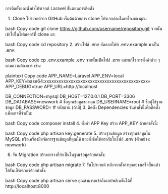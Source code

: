 การติดตั้งและตั้งค่าโปรเจกต์ Laravel
ขั้นตอนการติดตั้ง
1. Clone โปรเจกต์จาก GitHub
เริ่มต้นด้วยการ clone โปรเจกต์ลงในเครื่องของคุณ:

bash
Copy code
git clone https://github.com/username/repository.git
จากนั้นเข้าไปในโฟลเดอร์ที่ clone มา:

bash
Copy code
cd repository
2. สร้างไฟล์ .env
คัดลอกไฟล์ .env.example มาเป็น .env:

bash
Copy code
cp .env.example .env
จากนั้นเปิดไฟล์ .env และแก้ไขการตั้งค่าต่าง ๆ ตามความต้องการ เช่น:

plaintext
Copy code
APP_NAME=Laravel
APP_ENV=local
APP_KEY=base64:xxxxxxxxxxxxxxxxxxxxxxxxxxxxxxxxxxxxxxxxxxx=
APP_DEBUG=true
APP_URL=http://localhost

DB_CONNECTION=mysql
DB_HOST=127.0.0.1
DB_PORT=3306
DB_DATABASE=newwork   # ชื่อฐานข้อมูลของคุณ
DB_USERNAME=root      # ชื่อผู้ใช้ฐานข้อมูล
DB_PASSWORD=          # รหัสผ่าน (ถ้ามี)
3. ติดตั้ง Dependencies
รันคำสั่งนี้เพื่อติดตั้งแพ็คเกจที่จำเป็น:

bash
Copy code
composer install
4. ตั้งค่า APP Key
สร้าง APP_KEY ด้วยคำสั่งนี้:

bash
Copy code
php artisan key:generate
5. สร้างฐานข้อมูล
สร้างฐานข้อมูลใน MySQL หรือเครื่องมือจัดการฐานข้อมูลที่คุณใช้ และตั้งชื่อให้ตรงกับในไฟล์ .env (ตัวอย่าง: newwork)

6. รัน Migration
สร้างตารางที่จำเป็นในฐานข้อมูลด้วยคำสั่ง:

bash
Copy code
php artisan migrate
7. รันโปรเจกต์
หลังจากตั้งค่าทุกอย่างเสร็จสิ้นแล้ว ให้รันเซิร์ฟเวอร์ด้วยคำสั่ง:

bash
Copy code
php artisan serve
คุณสามารถเข้าถึงแอปพลิเคชันได้ที่ http://localhost:8000
